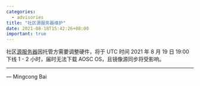 ```yaml
---
categories:
  - advisories
title: "社区源服务器维护"
date: 2021-08-18T15:42:26+08:00
important: true
---
```


社区[源服务器](https://repo.aosc.io/)因托管方需要调整硬件，将于 UTC 时间 2021 年 8 月 19 日 19:00 下线 1 - 2 小时，届时无法下载 AOSC OS，且镜像源同步将受影响。

---

— Mingcong Bai
